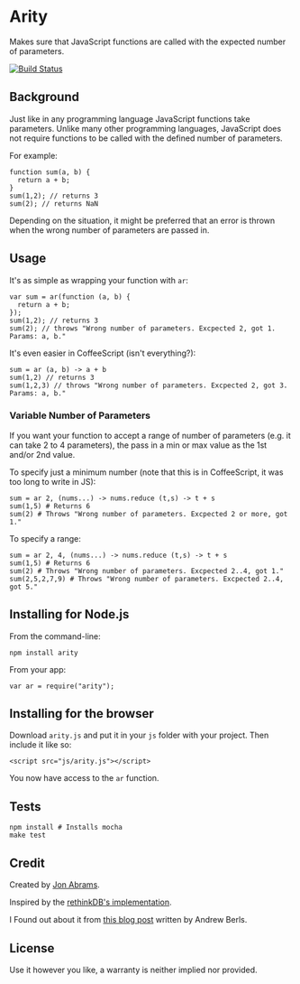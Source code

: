 # Arity 

Makes sure that JavaScript functions are called with the expected number of parameters.

[![Build Status](https://travis-ci.org/JonAbrams/arity.png)](https://travis-ci.org/JonAbrams/arity)

## Background

Just like in any programming language JavaScript functions take parameters. Unlike many other programming languages, JavaScript does not require functions to be called with the defined number of parameters.

For example:

    function sum(a, b) {
      return a + b;
    }
    sum(1,2); // returns 3
    sum(2); // returns NaN

Depending on the situation, it might be preferred that an error is thrown when the wrong number of parameters are passed in.

## Usage

It's as simple as wrapping your function with `ar`:

    var sum = ar(function (a, b) {
      return a + b;
    });
    sum(1,2); // returns 3
    sum(2); // throws "Wrong number of parameters. Excpected 2, got 1. Params: a, b."

It's even easier in CoffeeScript (isn't everything?):

    sum = ar (a, b) -> a + b
    sum(1,2) // returns 3
    sum(1,2,3) // throws "Wrong number of parameters. Excpected 2, got 3. Params: a, b."

### Variable Number of Parameters

If you want your function to accept a range of number of parameters (e.g. it can take 2 to 4 parameters), the pass in a min or max value as the 1st and/or 2nd value.

To specify just a minimum number (note that this is in CoffeeScript, it was too long to write in JS):

    sum = ar 2, (nums...) -> nums.reduce (t,s) -> t + s
    sum(1,5) # Returns 6
    sum(2) # Throws "Wrong number of parameters. Excpected 2 or more, got 1."

To specify a range:

    sum = ar 2, 4, (nums...) -> nums.reduce (t,s) -> t + s
    sum(1,5) # Returns 6
    sum(2) # Throws "Wrong number of parameters. Excpected 2..4, got 1."
    sum(2,5,2,7,9) # Throws "Wrong number of parameters. Excpected 2..4, got 5."

## Installing for Node.js

From the command-line:

    npm install arity

From your app:

    var ar = require("arity");

## Installing for the browser

Download `arity.js` and put it in your `js` folder with your project. Then include it like so:

    <script src="js/arity.js"></script>

You now have access to the `ar` function.

## Tests

    npm install # Installs mocha
    make test

## Credit

Created by [Jon Abrams](http://twitter.com/JonathanAbrams).

Inspired by the [rethinkDB's implementation](https://github.com/rethinkdb/rethinkdb/blob/next/drivers/javascript/src/base.coffee#L11).

I Found out about it from [this blog post](http://andrewberls.com/blog/post/javascript-tricks-enforcing-function-arity) written by Andrew Berls.

## License

Use it however you like, a warranty is neither implied nor provided.
